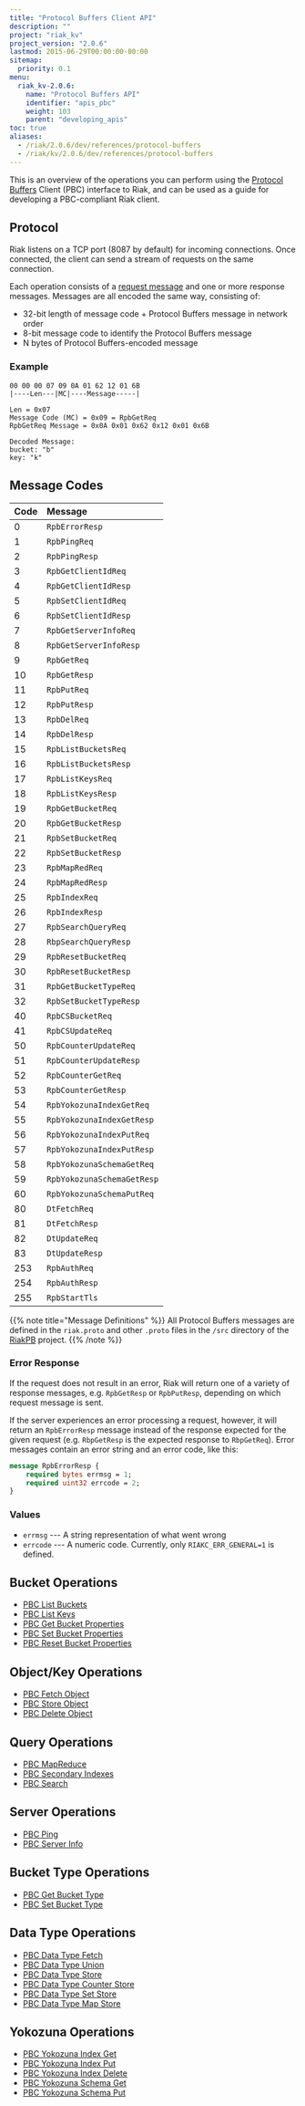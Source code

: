 ```yaml
---
title: "Protocol Buffers Client API"
description: ""
project: "riak_kv"
project_version: "2.0.6"
lastmod: 2015-06-29T00:00:00-00:00
sitemap:
  priority: 0.1
menu:
  riak_kv-2.0.6:
    name: "Protocol Buffers API"
    identifier: "apis_pbc"
    weight: 103
    parent: "developing_apis"
toc: true
aliases:
  - /riak/2.0.6/dev/references/protocol-buffers
  - /riak/kv/2.0.6/dev/references/protocol-buffers
---
```


This is an overview of the operations you can perform using the
[Protocol Buffers](https://code.google.com/p/protobuf/) Client (PBC)
interface to Riak, and can be used as a guide for developing a
PBC-compliant Riak client.

## Protocol

Riak listens on a TCP port (8087 by default) for incoming connections.
Once connected, the client can send a stream of requests on the same
connection.

Each operation consists of a [request message](https://developers.google.com/protocol-buffers/docs/encoding) and one or more response messages. Messages are all encoded the same way, consisting of:

* 32-bit length of message code + Protocol Buffers message in network
  order
* 8-bit message code to identify the Protocol Buffers message
* N bytes of Protocol Buffers-encoded message

### Example

```
00 00 00 07 09 0A 01 62 12 01 6B
|----Len---|MC|----Message-----|

Len = 0x07
Message Code (MC) = 0x09 = RpbGetReq
RpbGetReq Message = 0x0A 0x01 0x62 0x12 0x01 0x6B

Decoded Message:
bucket: "b"
key: "k"
```

## Message Codes

Code | Message |
:----|:--------|
0 | `RpbErrorResp` |
1 | `RpbPingReq` |
2 | `RpbPingResp` |
3 | `RpbGetClientIdReq` |
4 | `RpbGetClientIdResp` |
5 | `RpbSetClientIdReq` |
6 | `RpbSetClientIdResp` |
7 | `RpbGetServerInfoReq` |
8 | `RpbGetServerInfoResp` |
9 | `RpbGetReq` |
10 | `RpbGetResp` |
11 | `RpbPutReq` |
12 | `RpbPutResp` |
13 | `RpbDelReq` |
14 | `RpbDelResp` |
15 | `RpbListBucketsReq` |
16 | `RpbListBucketsResp` |
17 | `RpbListKeysReq` |
18 | `RpbListKeysResp` |
19 | `RpbGetBucketReq` |
20 | `RpbGetBucketResp` |
21 | `RpbSetBucketReq` |
22 | `RpbSetBucketResp` |
23 | `RpbMapRedReq` |
24 | `RpbMapRedResp` |
25 | `RpbIndexReq` |
26 | `RpbIndexResp` |
27 | `RpbSearchQueryReq` |
28 | `RbpSearchQueryResp` |
29 | `RpbResetBucketReq` |
30 | `RpbResetBucketResp` |
31 | `RpbGetBucketTypeReq` |
32 | `RpbSetBucketTypeResp` |
40 | `RpbCSBucketReq` |
41 | `RpbCSUpdateReq` |
50 | `RpbCounterUpdateReq` |
51 | `RpbCounterUpdateResp` |
52 | `RpbCounterGetReq` |
53 | `RpbCounterGetResp` |
54 | `RpbYokozunaIndexGetReq` |
55 | `RpbYokozunaIndexGetResp` |
56 | `RpbYokozunaIndexPutReq` |
57 | `RpbYokozunaIndexPutResp` |
58 | `RpbYokozunaSchemaGetReq` |
59 | `RpbYokozunaSchemaGetResp` |
60 | `RpbYokozunaSchemaPutReq` |
80 | `DtFetchReq` |
81 | `DtFetchResp` |
82 | `DtUpdateReq` |
83 | `DtUpdateResp` |
253 | `RpbAuthReq` |
254 | `RpbAuthResp` |
255 | `RpbStartTls` |

{{% note title="Message Definitions" %}}
All Protocol Buffers messages are defined in the `riak.proto` and other
`.proto` files in the `/src` directory of the
<a href="https://github.com/basho/riak_pb">RiakPB</a> project.
{{% /note %}}

### Error Response

If the request does not result in an error, Riak will return one of a
variety of response messages, e.g. `RpbGetResp` or `RpbPutResp`,
depending on which request message is sent.

If the server experiences an error processing a request, however, it
will return an `RpbErrorResp` message instead of the response expected
for the given request (e.g. `RbpGetResp` is the expected response to
`RbpGetReq`). Error messages contain an error string and an error code,
like this:

```protobuf
message RpbErrorResp {
    required bytes errmsg = 1;
    required uint32 errcode = 2;
}
```

### Values

* `errmsg` --- A string representation of what went wrong
* `errcode` --- A numeric code. Currently, only `RIAKC_ERR_GENERAL=1`
  is defined.

## Bucket Operations

* [PBC List Buckets]({{<baseurl>}}riak/kv/2.0.6/developing/api/protocol-buffers/list-buckets)
* [PBC List Keys]({{<baseurl>}}riak/kv/2.0.6/developing/api/protocol-buffers/list-keys)
* [PBC Get Bucket Properties]({{<baseurl>}}riak/kv/2.0.6/developing/api/protocol-buffers/get-bucket-props)
* [PBC Set Bucket Properties]({{<baseurl>}}riak/kv/2.0.6/developing/api/protocol-buffers/set-bucket-props)
* [PBC Reset Bucket Properties]({{<baseurl>}}riak/kv/2.0.6/developing/api/protocol-buffers/reset-bucket-props)

## Object/Key Operations

* [PBC Fetch Object]({{<baseurl>}}riak/kv/2.0.6/developing/api/protocol-buffers/fetch-object)
* [PBC Store Object]({{<baseurl>}}riak/kv/2.0.6/developing/api/protocol-buffers/store-object)
* [PBC Delete Object]({{<baseurl>}}riak/kv/2.0.6/developing/api/protocol-buffers/delete-object)

## Query Operations

* [PBC MapReduce]({{<baseurl>}}riak/kv/2.0.6/developing/api/protocol-buffers/mapreduce)
* [PBC Secondary Indexes]({{<baseurl>}}riak/kv/2.0.6/developing/api/protocol-buffers/secondary-indexes)
* [PBC Search]({{<baseurl>}}riak/kv/2.0.6/developing/api/protocol-buffers/search)

## Server Operations

* [PBC Ping]({{<baseurl>}}riak/kv/2.0.6/developing/api/protocol-buffers/ping)
* [PBC Server Info]({{<baseurl>}}riak/kv/2.0.6/developing/api/protocol-buffers/server-info)

## Bucket Type Operations

* [PBC Get Bucket Type]({{<baseurl>}}riak/kv/2.0.6/developing/api/protocol-buffers/get-bucket-type)
* [PBC Set Bucket Type]({{<baseurl>}}riak/kv/2.0.6/developing/api/protocol-buffers/set-bucket-type)

## Data Type Operations

* [PBC Data Type Fetch]({{<baseurl>}}riak/kv/2.0.6/developing/api/protocol-buffers/dt-fetch)
* [PBC Data Type Union]({{<baseurl>}}riak/kv/2.0.6/developing/api/protocol-buffers/dt-union)
* [PBC Data Type Store]({{<baseurl>}}riak/kv/2.0.6/developing/api/protocol-buffers/dt-store)
* [PBC Data Type Counter Store]({{<baseurl>}}riak/kv/2.0.6/developing/api/protocol-buffers/dt-counter-store)
* [PBC Data Type Set Store]({{<baseurl>}}riak/kv/2.0.6/developing/api/protocol-buffers/dt-set-store)
* [PBC Data Type Map Store]({{<baseurl>}}riak/kv/2.0.6/developing/api/protocol-buffers/dt-map-store)

## Yokozuna Operations

* [PBC Yokozuna Index Get]({{<baseurl>}}riak/kv/2.0.6/developing/api/protocol-buffers/yz-index-get)
* [PBC Yokozuna Index Put]({{<baseurl>}}riak/kv/2.0.6/developing/api/protocol-buffers/yz-index-put)
* [PBC Yokozuna Index Delete]({{<baseurl>}}riak/kv/2.0.6/developing/api/protocol-buffers/yz-index-delete)
* [PBC Yokozuna Schema Get]({{<baseurl>}}riak/kv/2.0.6/developing/api/protocol-buffers/yz-schema-get)
* [PBC Yokozuna Schema Put]({{<baseurl>}}riak/kv/2.0.6/developing/api/protocol-buffers/yz-schema-put)
